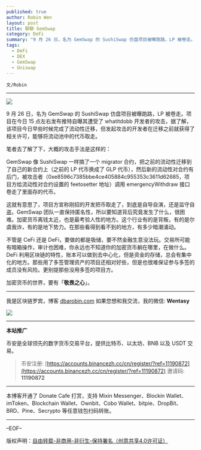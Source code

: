 ```yaml
---
published: true
author: Robin Wen
layout: post
title: 聊聊 GemSwap
category: DeFi
summary: "9 月 26 日，名为 GemSwap 的 SushiSwap 仿盘项目被曝跑路，LP 被卷走。项目在今日 15 点左右发布推特自曝其遭受了 whatitdobb 开发者的攻击，据了解，该项目今日早些时候完成了流动性迁移，但发起攻击的开发者在迁移之前就获得了相关许可，能够将流动池中的代币取走。加密货币的世界，要有「敬畏之心」。"
tags:
  - DeFi
  - DEX
  - GemSwap
  - Uniswap
---
```


`文/Robin`

***

![](https://cdn.dbarobin.com/7j5l2z0.png)

9 月 26 日，名为 GemSwap 的 SushiSwap 仿盘项目被曝跑路，LP 被卷走。项目在今日 15 点左右发布推特自曝其遭受了 whatitdobb 开发者的攻击，据了解，该项目今日早些时候完成了流动性迁移，但发起攻击的开发者在迁移之前就获得了相关许可，能够将流动池中的代币取走。

笔者去了解了下，大概的攻击手法是这样的：

GemSwap 像 SushiSwap 一样搞了一个 migrator 合约，把之前的流动性迁移到了自己的新合约上（之前的 LP 代币换成了 GLP 代币），然后新的流动性对合约有后门，被攻击者（0xe8596c7385bbe4ce405884c955353c3611d62685，项目方给流动性对合约设置的 feetosetter 地址）调用 emergencyWithdraw 接口卷走了里面存的代币。

这就有意思了，项目方宣称刚招的开发把币取走了，到底是自导自演，还是监守自盗。GemSwap 团队一直保持匿名性，所以要知道背后究竟发生了什么，很困难。加密货币离钱太近，也是最考验人性的地方。这个行业有的是背叛，有的是尔虞我诈，有的是地下势力。在那些看得到看不到的地方，有多少暗潮涌动。

不管是 CeFi 还是 DeFi，要做的都是吸储，要不然金融生意没法玩。交易所可能有暗箱操作，审计也困难，你永远也不知道你的加密货币躺在哪里，在做什么。DeFi 利用区块链的特性，账本可以做到去中心化，但是资金的存储，总会有集中化的地方。那些用了多签管理资产的项目还相对好些，但是也很难保证参与多签的成员没有风险。更别提那些没用多签的项目方。

加密货币的世界，要有「**敬畏之心**」。

***

我是区块链罗宾，博客 [dbarobin.com](https://dbarobin.com/)
如果您想和我交流，我的微信: **Wentasy**

![](https://cdn.dbarobin.com/v4yywe2.png)

***

**本站推广**

币安是全球领先的数字货币交易平台，提供比特币、以太坊、BNB 以及 USDT 交易。

> 币安注册: [https://accounts.binancezh.cc/cn/register/?ref=11190872](https://accounts.binancezh.cc/cn/register/?ref=11190872)
> 邀请码: **11190872**

***

本博客开通了 Donate Cafe 打赏，支持 Mixin Messenger、Blockin Wallet、imToken、Blockchain Wallet、Ownbit、Cobo Wallet、bitpie、DropBit、BRD、Pine、Secrypto 等任意钱包扫码转账。

<center>
    <div class="--donate-button"
         data-button-id="f8b9df0d-af9a-460d-8258-d3f435445075"
    ></div>
</center>

***

–EOF–

版权声明：[自由转载-非商用-非衍生-保持署名（创意共享4.0许可证）](http://creativecommons.org/licenses/by-nc-nd/4.0/deed.zh)